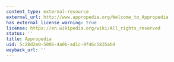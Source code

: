 ```yaml
---
content_type: external-resource
external_url: http://www.appropedia.org/Welcome_to_Appropedia
has_external_license_warning: true
license: https://en.wikipedia.org/wiki/All_rights_reserved
status: ''
title: Appropedia
uid: 5c28d2e0-5006-4a0b-ad1c-9f46c5835ab4
wayback_url: ''
---
```

